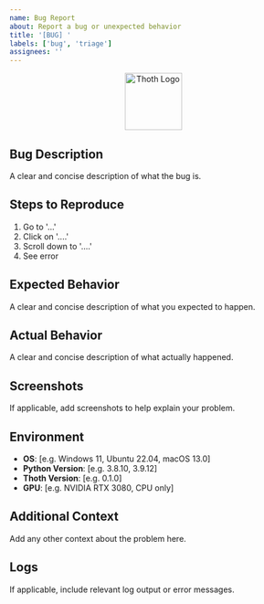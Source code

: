 ```yaml
---
name: Bug Report
about: Report a bug or unexpected behavior
title: '[BUG] '
labels: ['bug', 'triage']
assignees: ''
---
```


<!-- Thoth Logo -->
<p align="center">
  <img src="https://github.com/rtw878/thoth/raw/main/.github/assets/png/profile-1080x1080.png" alt="Thoth Logo" width="100" />
</p>

## Bug Description
A clear and concise description of what the bug is.

## Steps to Reproduce
1. Go to '...'
2. Click on '....'
3. Scroll down to '....'
4. See error

## Expected Behavior
A clear and concise description of what you expected to happen.

## Actual Behavior
A clear and concise description of what actually happened.

## Screenshots
If applicable, add screenshots to help explain your problem.

## Environment
- **OS**: [e.g. Windows 11, Ubuntu 22.04, macOS 13.0]
- **Python Version**: [e.g. 3.8.10, 3.9.12]
- **Thoth Version**: [e.g. 0.1.0]
- **GPU**: [e.g. NVIDIA RTX 3080, CPU only]

## Additional Context
Add any other context about the problem here.

## Logs
If applicable, include relevant log output or error messages.
